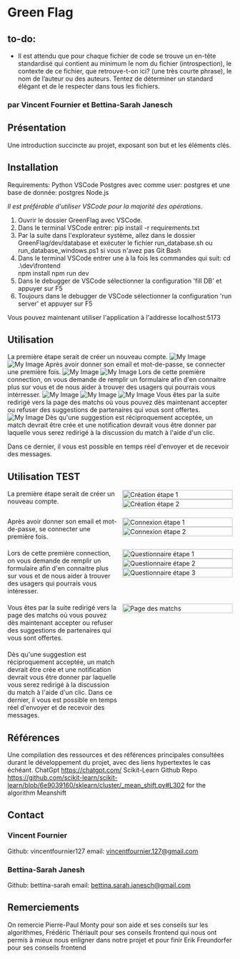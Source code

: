 # Green Flag
## to-do:
* Il est attendu que pour chaque fichier de code se trouve un en-tête standardisé qui contient au minimum le nom du fichier (introspection), le contexte de ce fichier, que retrouve-t-on ici? (une très courte phrase), le nom de l’auteur ou des auteurs. Tentez de déterminer un standard élégant et de le respecter dans tous les fichiers.
### par Vincent Fournier et Bettina-Sarah Janesch

## Présentation
Une introduction succincte au projet, exposant son but et les éléments clés.

## Installation
Requirements:
Python
VSCode
Postgres avec comme user: postgres et une base de donnée: postgres
Node.js

*Il est préférable d'utiliser VSCode pour la majorité des opérations.*
1. Ouvrir le dossier GreenFlag avec VSCode.
2. Dans le terminal VSCode entrer: pip install -r requirements.txt
3. Par la suite dans l'explorateur système, allez dans le dossier GreenFlag/dev/database et exécuter le fichier run_database.sh ou run_database_windows.ps1 si vous n'avez pas Git Bash
4. Dans le terminal VSCode entrer une à la fois les commandes qui suit:
cd .\dev\frontend\
npm install
npm run dev
5. Dans le debugger de VSCode sélectionner la configuration 'fill DB' et appuyer sur F5
6. Toujours dans le debugger de VSCode sélectionner la configuration 'run server' et appuyer sur F5

Vous pouvez maintenant utiliser l'application à l'addresse localhost:5173


## Utilisation
La première étape serait de créer un nouveau compte.
![My Image](images/to-creation_optimized.png) ![My Image](images/creation-compte_optimized.png)
Après avoir donner son email et mot-de-passe, se connecter une première fois.
![My Image](images/to-login_optimized.png) ![My Image](images/login_optimized.png)
Lors de cette première connection, on vous demande de remplir un formulaire afin d'en connaitre plus
sur vous et de nous aider à trouver des usagers qui pourrais vous intérresser.
![My Image](images/questionnaire-1_optimized.png) ![My Image](images/questionnaire-2_optimized.png) ![My Image](images/questionnaire-3_optimized.png)
Vous êtes par la suite redirigé vers la page des matchs où vous pouvez dès maintenant
accepter ou refuser des suggestions de partenaires qui vous sont offertes.
![My Image](images/match.png)
Dès qu'une suggestion est réciproquement acceptée, un match devrait être crée et une notification
devrait vous être donner par laquelle vous serez redirigé à la discussion du match à l'aide d'un clic.

Dans ce dernier, il vous est possible en temps réel d'envoyer et de recevoir des messages.

## Utilisation TEST

<div style="display: flex; align-items: flex-start; margin-bottom: 20px;">
  <div style="flex: 1; padding-right: 10px;">
    La première étape serait de créer un nouveau compte.
  </div>
  <div style="flex: 1;">
    <img src="images/to-creation_optimized.png" alt="Création étape 1" style="width: 100%;"><br>
    <img src="images/creation-compte_optimized.png" alt="Création étape 2" style="width: 100%;">
  </div>
</div>

<div style="display: flex; align-items: flex-start; margin-bottom: 20px;">
  <div style="flex: 1; padding-right: 10px;">
    Après avoir donner son email et mot-de-passe, se connecter une première fois.
  </div>
  <div style="flex: 1; flex-direction: column; ">
    <img src="images/to-login_optimized.png" alt="Connexion étape 1" style="width: 100%;"><br>
    <img src="images/login_optimized.png" alt="Connexion étape 2" style="width: 100%;">
  </div>
</div>

<div style="display: flex; align-items: flex-start; margin-bottom: 20px;">
  <div style="flex: 1; padding-right: 10px;">
    Lors de cette première connection, on vous demande de remplir un formulaire afin d'en connaitre plus
    sur vous et de nous aider à trouver des usagers qui pourrais vous intéresser.
  </div>
  <div style="flex: 1;">
    <img src="images/questionnaire-1_optimized.png" alt="Questionnaire étape 1" style="width: 100%;"><br>
    <img src="images/questionnaire-2_optimized.png" alt="Questionnaire étape 2" style="width: 100%;"><br>
    <img src="images/questionnaire-3_optimized.png" alt="Questionnaire étape 3" style="width: 100%;">
  </div>
</div>

<div style="display: flex; align-items: flex-start; margin-bottom: 20px;">
  <div style="flex: 1; padding-right: 10px;">
    Vous êtes par la suite redirigé vers la page des matchs où vous pouvez dès maintenant
    accepter ou refuser des suggestions de partenaires qui vous sont offertes.
  </div>
  <div style="flex: 1;">
    <img src="images/match.png" alt="Page des matchs" style="width: 100%;">
  </div>
</div>

<div style="display: flex; align-items: flex-start; margin-bottom: 20px;">
  <div style="flex: 1; padding-right: 10px;">
    Dès qu'une suggestion est réciproquement acceptée, un match devrait être crée et une notification
    devrait vous être donner par laquelle vous serez redirigé à la discussion du match à l'aide d'un clic.
    Dans ce dernier, il vous est possible en temps réel d'envoyer et de recevoir des messages.
  </div>
  <div style="flex: 1;">
    <!-- Vous pouvez insérer une image ici si nécessaire -->
  </div>
</div>


## Références
Une compilation des ressources et des références principales consultées durant le
développement du projet, avec des liens hypertextes le cas échéant.
ChatGpt https://chatgpt.com/
Scikit-Learn Github Repo https://github.com/scikit-learn/scikit-learn/blob/6e9039160/sklearn/cluster/_mean_shift.py#L302 for the algorithm Meanshift


## Contact
### Vincent Fournier
Github: vincentfournier127
email: vincentfournier.127@gmail.com
### Bettina-Sarah Janesh
Github: bettina-sarah
email: bettina.sarah.janesch@gmail.com

## Remerciements
On remercie Pierre-Paul Monty pour son aide et ses conseils sur les algorithmes,
Frédéric Thériault pour ses conseils frontend qui nous ont permis à mieux nous enligner dans notre projet
et pour finir Erik Freundorfer pour ses conseils frontend